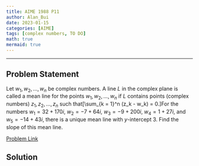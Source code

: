 ```yaml
---
title: AIME 1988 P11    
author: Alan_Bui    
date: 2023-01-15
categories: [AIME]
tags: [complex numbers, TO DO]
math: true    
mermaid: true  
---
```


---
## Problem Statement

Let $w_1, w_2, \dots, w_n$ be complex numbers. A line $L$ in the complex plane is called a mean line for the points $w_1, w_2, \dots, w_n$ if $L$ contains points (complex numbers) $z_1, z_2, \dots, z_n$ such that\[\sum_{k = 1}^n (z_k - w_k) = 0.\]For the numbers $w_1 = 32 + 170i$, $w_2 = - 7 + 64i$, $w_3 = - 9 + 200i$, $w_4 = 1 + 27i$, and $w_5 = - 14 + 43i$, there is a unique mean line with $y$-intercept 3. Find the slope of this mean line.

[Problem Link](https://artofproblemsolving.com/wiki/index.php/1988_AIME_Problems/Problem_11)

## Solution

